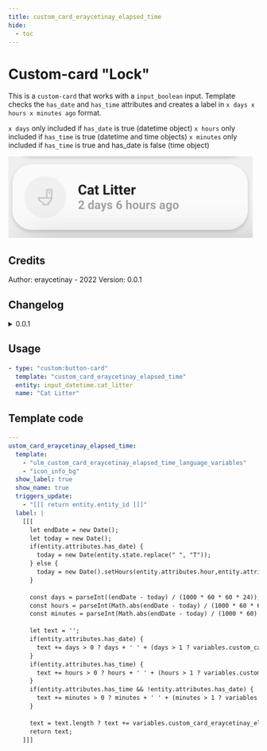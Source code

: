 ```yaml
---
title: custom_card_eraycetinay_elapsed_time
hide:
  - toc
---
```

<!-- markdownlint-disable MD046 -->

# Custom-card "Lock"

This is a `custom-card` that works with a `input_boolean` input. 
Template checks the `has_date` and `has_time` attributes and creates a label in `x days x hours x minutes ago` format. 

`x days` only included if `has_date` is true (datetime object)
`x hours` only included if `has_time` is true (datetime and time objects)
`x minutes` only included if `has_time` is true and has_date is false (time object)

![Generic](../../docs/assets/img/custom_card_eraycetinay_elapsed_time.png)

## Credits

Author: eraycetinay - 2022
Version: 0.0.1

## Changelog

<details>
  <summary>0.0.1</summary>
  Initial release
</details>

## Usage

```yaml
- type: "custom:button-card"
  template: "custom_card_eraycetinay_elapsed_time"
  entity: input_datetime.cat_litter
  name: "Cat Litter"
```


## Template code

```yaml
---
ustom_card_eraycetinay_elapsed_time:
  template:
    - "ulm_custom_card_eraycetinay_elapsed_time_language_variables"
    - "icon_info_bg" 
  show_label: true
  show_name: true
  triggers_update:
    - "[[[ return entity.entity_id ]]]"
  label: |
    [[[ 
      let endDate = new Date();
      let today = new Date();
      if(entity.attributes.has_date) { 
        today = new Date(entity.state.replace(" ", "T"));
      } else { 
        today = new Date().setHours(entity.attributes.hour,entity.attributes.minute,entity.attributes.second);
      }
    
      const days = parseInt((endDate - today) / (1000 * 60 * 60 * 24));
      const hours = parseInt(Math.abs(endDate - today) / (1000 * 60 * 60) % 24);
      const minutes = parseInt(Math.abs(endDate - today) / (1000 * 60) % 60);
      
      let text = '';
      if(entity.attributes.has_date) { 
        text += days > 0 ? days + ' ' + (days > 1 ? variables.custom_card_eraycetinay_elapsed_time_days : variables.custom_card_eraycetinay_elapsed_time_day) +' ' : '';
      }
      if(entity.attributes.has_time) { 
        text += hours > 0 ? hours + ' ' + (hours > 1 ? variables.custom_card_eraycetinay_elapsed_time_hours : variables.custom_card_eraycetinay_elapsed_time_hour) +' ' : '';
      }
      if(entity.attributes.has_time && !entity.attributes.has_date) { 
        text += minutes > 0 ? minutes + ' ' + (minutes > 1 ? variables.custom_card_eraycetinay_elapsed_time_minutes : variables.custom_card_eraycetinay_elapsed_time_minute) +' ' : '';
      }
      
      text = text.length ? text += variables.custom_card_eraycetinay_elapsed_time_ago : '...';
      return text;
    ]]]
```
